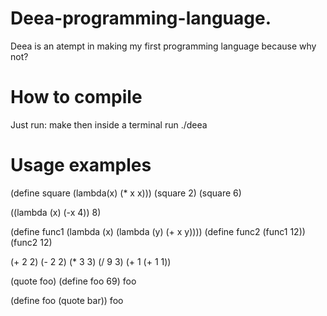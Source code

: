 # Deea-programming-language.
Deea is an atempt in making my first programming language because why not?

# How to compile
Just run: make then inside a terminal run ./deea 

# Usage examples

(define square (lambda(x) (* x x)))
(square 2)
(square 6)

((lambda (x) (-x 4)) 8)

(define func1 (lambda (x) (lambda (y) (+ x y))))
(define func2 (func1 12))
(func2 12)

(+ 2 2)
(- 2 2)
(* 3 3)
(/ 9 3)
(+ 1 (+ 1 1))

(quote foo)
(define foo 69)
foo

(define foo (quote bar))
foo

